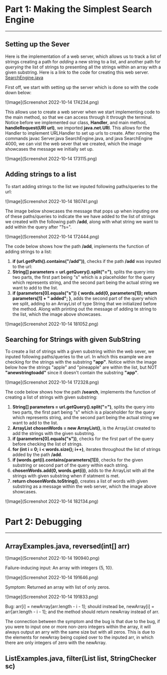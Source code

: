 # Part 1: Making the Simplest Search Engine

---

## Setting up the Sever

Here is the implementation of a web server, which allows us to track a list of strings creating a path for *adding* a new string 
to a list, and another path for *querying* the list of strings to presenting all the strings within an array with a given substring.
Here is a link to the code for creating this web server. [SearchEngine.java](https://github.com/Awakenight/wavelet/blob/master/SearchEngine.java)


First off, we start with setting up the server which is done so with the code down below:

![Image](Screenshot 2022-10-14 174234.png)

This allows use to create a web server when we start implementing code to the main method, so that we can access through it through 
the terminal. Notice before we implemented our class, **Handler**, and main method, **handleRequest(URI url)**, we imported **java.net.URI**.
This allows for the Handler to implement URLHandler to set up urls to create. After running the commands javac Server.java SearchEngine.java,
and java SearchEngine 4000, we can vist the web sever that we created, which the image showcases the message we initially set up. 

![Image](Screenshot 2022-10-14 173115.png)

## Adding strings to a list 

To start adding strings to the list we inputed following paths/queries to the url:

![Image](Screenshot 2022-10-14 180741.png)

The image below showcases the message that pops up when inputing one of these paths/queries to indicate the we have added 
to the list of strings we created with the following path **/add**, along with what string we want to add within the query
after "?s=".

![Image](Screenshot 2022-10-14 172444.png)

The code below shows how the path **/add**, implements the function of adding strings to a list:

1. **if (url.getPath().contains("/add"))**, checks if the path **/add** was inputed to the url:
2. **String[] parameters = url.getQuery().split("=")**, splits the query into two parts, the first part being "s" which 
is a placeholder for the query which represents string, and the second part being the actual string we want to add to the list.
3. **if (parameters[0].equals("s")) { words.add(0, parameters[1]); return parameters[1] + " added"; }**, adds the second part 
of the query which we split, adding to an ArrayList of type String that we initialized before the method. Along with printing 
out the message of adding te string to the list, which the image above showcases. 

![Image](Screenshot 2022-10-14 181052.png)

## Searching for Strings with given SubString 

To create a list of strings with a given substring within the web sever, we inputed following paths/queries to the url. In which
this example we are checking for the strings with the substring **"app"**. Notice within the image below how the strings 
"apple" and "pineapple" are within the list, but NOT **"anewstringtoadd"** since it doesn't contain the substring **"app"**.

![Image](Screenshot 2022-10-14 172328.png)

The code below shows how the path **/search**, implements the function of creating a list of strings with given substring:

1. **String[] parameters = url.getQuery().split("=")**, splits the query into two parts, the first part being "s" which 
is a placeholder for the query which represents string, and the second part being the actual string we want to add to the list.
2. **ArrayList<String> chosenWords = new ArrayList<String>()**, is the ArrayList created to add the strings with the given substring.
3. **if (parameters[0].equals("s"))**, checks for the first part of the query before checking the list of strings.
4. **for (int i = 0; i < words.size(); i++)**, iterates throughout the list of strings added by the path **/add**.
5. **if (words.get(i).contains(parameters[1]))**, checks for the given substring or second part of the query within each string.
6. **chosenWords.add(0, words.get(i))**, adds to the ArrayList with all the strings with given substring when if statment is met.
7. **return chosenWords.toString()**, creates a list of words with given substring as a message within the web server, which 
the image above showcases.

![Image](Screenshot 2022-10-14 182134.png)

# Part 2: Debugging

---

## ArrayExamples.java, reversed(int[] arr)

![Image](Screenshot 2022-10-14 190940.png)

Failure-inducing input: An array with integers {5, 10}.

![Image](Screenshot 2022-10-14 191646.png)

Symptom: Returned an array with list of only zeros.

![Image](Screenshot 2022-10-14 191833.png)

Bug: arr[i] = newArray[arr.length - i - 1]; should instead be, newArray[i] = arr[arr.length - i - 1];
and the method should return newArray instead of arr.

The connection between the symptom and the bug is that due to the bug, if you were to input one or more 
non-zero integers within the array, it will always output an arry with the same size but with all zeros.
This is due to the elements for newArray being copied over to the inputed arr, in which there are only 
integers of zero with the newArray.  

## ListExamples.java, filter(List<String> list, StringChecker sc)

